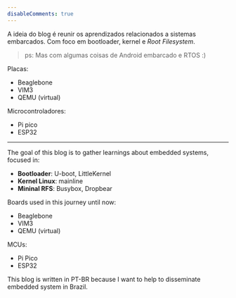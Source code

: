 ```yaml
---
disableComments: true
---
```


A ideia do blog é reunir os aprendizados relacionados a sistemas embarcados. Com foco em bootloader, kernel e *Root Filesystem*.

> ps: Mas com algumas coisas de Android embarcado e RTOS :)

Placas:
  
  - Beaglebone
  - VIM3
  - QEMU (virtual)

Microcontroladores:

  - Pi pico
  - ESP32
---

The goal of this blog is to gather learnings about embedded systems, focused in:

- **Bootloader**: U-boot, LittleKernel
- **Kernel Linux**: mainline
- **Mininal RFS**: Busybox, Dropbear

Boards used in this journey until now:

  - Beaglebone
  - VIM3
  - QEMU (virtual)

MCUs:
  - Pi Pico
  - ESP32

This blog is written in PT-BR because I want to help to disseminate embedded system in Brazil.
